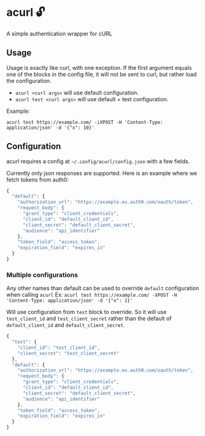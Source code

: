 # acurl 🔓
A simple authentication wrapper for cURL

## Usage
Usage is exactly like curl, with one exception.
If the first argument equals one of the blocks in the config file, it will not be sent to curl, but rather load the configuration.
- `acurl <curl args>` will use default configuration.
- `acurl test <curl args>` will use default + test configuration.

Example:

`acurl test https://example.com/ -iXPOST -H 'Content-Type: application/json' -d '{"x": 10}'`

## Configuration

acurl requires a config at `~/.config/acurl/config.json` with a few fields.

Currently only json responses are supported.
Here is an example where we fetch tokens from auth0:

```javascript
{
  "default": {
    "authorization_url": "https://example.eu.auth0.com/oauth/token",
    "request_body": {
      "grant_type": "client_credentials",
      "client_id": "default_client_id",
      "client_secret": "default_client_secret",
      "audience": "api_identifier"
    },
    "token_field": "access_token",
    "expiration_field": "expires_in"
  }
}
```

### Multiple configurations
Any other names than default can be used to override `default` configuration when calling `acurl`
Ex: `acurl test https://example.com/ -XPOST -H 'Content-Type: application/json' -d '{"x": 1}'`

Will use configuration from `test` block to override. 
So it will use `test_client_id` and `test_client_secret` rather than the default of `default_client_id` and `default_client_secret`.


```javascript
{
  "test": {
    "client_id": "test_client_id",
    "client_secret": "test_client_secret"
  },
  "default": {
    "authorization_url": "https://example.eu.auth0.com/oauth/token",
    "request_body": {
      "grant_type": "client_credentials",
      "client_id": "default_client_id",
      "client_secret": "default_client_secret",
      "audience": "api_identifier"
    },
    "token_field": "access_token",
    "expiration_field": "expires_in"
  }
}
```


